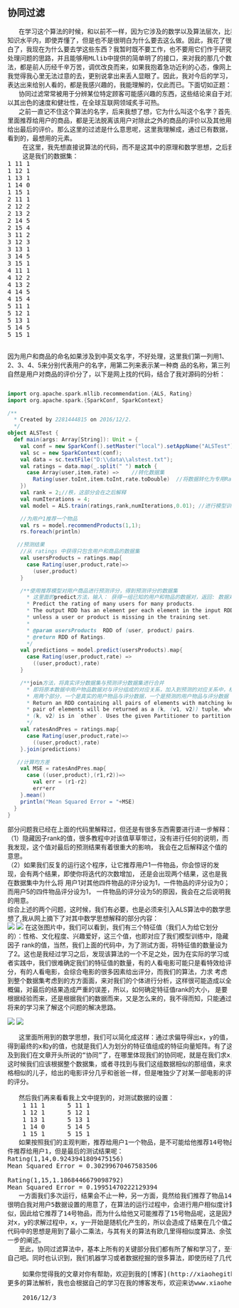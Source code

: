 <h2>协同过滤</h2>
<pre>
   在学习这个算法的时候，和以前不一样，因为它涉及的数学以及算法层次，比我以前学的算法都要深，很多东西，在我现在的
知识水平内，即使弄懂了，但是也不是很明白为什么要去这么做。因此，我花了很长的时间去学习这个算法，但是我后来逐渐的明
白了，我现在为什么要去学这些东西？我暂时既不要工作，也不要用它们作于研究，我只是兴趣而已，我只要能明白这里面的思想，
处理问题的思路，并且能够用MLlib中提供的简单明了的接口，来对我的那几个数据分析，产生让我明白的答案就好了，毕竟这些算
法，都是前人历经千辛万苦，调优改良而来，如果我抱着急功近利的心态，像网上很多的博客那样，说一些打太极拳的东西骗自己，
我觉得我心里无法过意的去，更别说拿出来丢人显眼了。因此，我对今后的学习，也有了进一步的了解，我想学的，我想写的，我想
表达出来给别人看的，都是我感兴趣的，我能理解的，仅此而已。下面切如正题：
   协同过滤常常被用于分辨某位特定顾客可能感兴趣的东西，这些结论来自于对其他相似顾客对哪些产品感兴趣的分析。协同过滤
以其出色的速度和健壮性，在全球互联网领域炙手可热。
   之前一直记不住这个算法的名字，后来我想了想，它为什么叫这个名字？首先，协同，说明这个算法是不能孤立存在的，就像它
里面推荐给用户的商品，都是无法脱离该用户对除此之外的商品的评价以及其他用户对商品的评价，也即商品之间的评价，协同合作，
给出最后的评价。那么这里的过滤是什么意思呢，这里我理解成，通过已有数据，过滤掉难以分析的特征值，过滤同类，留下用户最想
看到的，最想用的元素。
    在这里，我先想直接说算法的代码，而不是这其中的原理和数学思想，之后我们再来说为什么要用那些数学公式或者思想。
    这是我们的数据集：
1 11 1
1 12 1
1 13 1
1 14 0
1 15 1
2 11 1
2 12 2
2 13 2
2 14 5
2 15 4
3 11 2
3 12 3
3 13 1
3 14 5
3 15 1
4 11 1
4 12 2
4 13 2
4 14 5
4 15 4
5 11 1
5 12 1
5 13 1
5 14 5
5 15 1
 </pre>
 
因为用户和商品的命名如果涉及到中英文名字，不好处理，这里我们第一列用1、2、3、4、5来分别代表用户的名字，用第二列来表示某一种商
品的名称，第三列自然是用户对商品的评价分了，以下是网上找的代码，结合了我对源码的分析：

```scala

import org.apache.spark.mllib.recommendation.{ALS, Rating}
import org.apache.spark.{SparkConf, SparkContext}

/**
  * Created by 2281444815 on 2016/12/2.
  */
object ALSTest {
  def main(args: Array[String]): Unit = {
    val conf = new SparkConf().setMaster("local").setAppName("ALSTest");
    val sc = new SparkContext(conf);
    val data = sc.textFile("D:\\data\\alstest.txt");
    val ratings = data.map(_.split(" ") match {
      case Array(user,item,rate) =>    //转化数据集
        Rating(user.toInt,item.toInt,rate.toDouble)  //将数据转化为专用Rating
    })
    val rank = 2;//秩，这部分会在之后解释
    val numIterations = 4;
    val model = ALS.train(ratings,rank,numIterations,0.01); //进行模型训练，0.01为正则化参数，防止过拟合

    //为用户1推荐一个物品
    val rs = model.recommendProducts(1,1);
    rs.foreach(println)

   //预测结果
    //从 ratings 中获得只包含用户和商品的数据集
    val usersProducts = ratings.map{
      case Rating(user,product,rate)=>
        (user,product)
    }

    /**使用推荐模型对用户商品进行预测评分，得到预测评分的数据集
      * 这里面的predict方法，输入： 获得一组已知的用户和物品的数据对，返回: 数据对和预测的评分组成的对应关系
      * Predict the rating of many users for many products.
      * The output RDD has an element per each element in the input RDD (including all duplicates)
      * unless a user or product is missing in the training set.
      *
      * @param usersProducts  RDD of (user, product) pairs.
      * @return RDD of Ratings.
      */
    val predictions = model.predict(usersProducts).map{
      case Rating(user,product,rate) =>
        ((user,product),rate)
    }

    /**join方法，将真实评分数据集与预测评分数据集进行合并
      * 即将原本数据中用户物品数据对与评分组成的对应关系，加入到预测的对应关系中，相当于最终的数据集中
      * 用两个部分，一个是真实的用户物品与评分数据，一个是预测的用户物品与评分数据
      * Return an RDD containing all pairs of elements with matching keys in `this` and `other`. Each
      * pair of elements will be returned as a (k, (v1, v2)) tuple, where (k, v1) is in `this` and
      * (k, v2) is in `other`. Uses the given Partitioner to partition the output RDD.
      */
    val ratesAndPres = ratings.map{
      case Rating(user,product,rate)=>
        ((user,product),rate)
    }.join(predictions)

   //计算均方差
    val MSE = ratesAndPres.map{
      case ((user,product),(r1,r2))=>
        val err = (r1-r2)
        err*err
    }.mean()
    println("Mean Squared Error = "+MSE)
  }
}
```

部分问题我已经在上面的代码里解释过，但还是有很多东西需要进行进一步解释：</br>
（1）隐藏因子rank的值，很多教程中对该值草草带过，没有进行任何的说明，而我发现，这个值对最后的预测结果有着很重大的影响，
我会在之后解释这个值的意思。</br>
（2）如果我们反复的运行这个程序，让它推荐用户1一件物品，你会惊讶的发现，会有两个结果，即使你将迭代的次数增加，
还是会出现两个结果，这也是我在数据集中为什么将 用户1对其他四件物品的评分设为1，一件物品的评分设为0；而用户5的四件物品评分设为1，
一件物品的评分设为5的原因，我会在之后说明我的用意。</br>
综合上述的两个问题，这时候，我们有必要，也是必须来引入ALS算法中的数学思想了,我从网上摘下了对其中数学思想解释的部分内容：</br>
![](https://github.com/woshidandan/hadoop-spark/blob/master/picture/als1.jpg)
![](https://github.com/woshidandan/hadoop-spark/blob/master/picture/als2.jpg)
在这张图片中，我们可以看到，我们有三个特征值（我们人为给它划分的）：性格、文化程度、兴趣爱好，这三个值，也即对应了我们模型训练中，隐藏因子
rank的值，当然，我们上面的代码中，为了测试方面，将特征值的数量设为了2。这也是我经过学习之后，发现该算法的一个不足之处，因为在实际的学习或
者实践中，我们很难确定我们的特征值的数量，有的人看电影可能只是看特效给评分，有的人看电影，会综合电影的很多因素给出评分，而我们的算法，力求
考虑到整个数据集考虑到的方方面面，来对我们的个体进行分析，这样很可能造成以全概偏，对最后的结果造成严重的误差，所以，如何确定特征值rank的大小，
是要根据经验而来，还是根据我们的数据而来，又是怎么来的，我不得而知，只能通过将来的学习来了解这个问题的解决思路。</br>
 
![](https://github.com/woshidandan/hadoop-spark/blob/master/picture/als3.jpg)
![](https://github.com/woshidandan/hadoop-spark/blob/master/picture/als4.jpg)

<pre>
   这里面所用到的数学思想，我们可以简化成这样：通过求偏导得出x，y的值，也就是，固定x轴求y，然后再通过得到的y来固定y轴，求x，反复迭代优化，
得到最终的x和y的值，也就是我们人为划分的特征值组成的特征向量矩阵。有了这个矩阵，我们就可以针对某一用户向他推荐物品。在这个过程中，我们又涉
及到我们在文章开头所说的“协同”了，在哪里体现我们的协同呢，就是在我们求x，y值的时候，很多时候，比如当我们固定了x轴求y的时候，我们的y没有值，
这时候我们应该根据整个数据集，或者寻找到与我们这组数据相似的那组值，来求我们的y，简单来说，就是有个爸爸给出了他对几个电影的评分，而和爸爸性
格相似的儿子，给出的电影评分几乎和爸爸一样，但是唯独少了对某一部电影的评分，这时候我们可以近似的将爸爸对这部电影的评分，嫁接到儿子对这部电影
的评分。

   然后我们再来看看我上文中提到的，对测试数据的设置：
    1 11 1      5 11 1
    1 12 1      5 12 1
    1 13 1      5 13 1
    1 14 0      5 14 5
    1 15 1      5 15 1
   如果按照我们的主观判断，推荐给用户1一个物品，是不可能给他推荐14号物品的，因为他对它的评分为0（或者没有评分），而是在我们其余四件中选择一
件推荐给用户1，但是最后的测试结果呢：
Rating(1,14,0.9243941809475156)
Mean Squared Error = 0.30299670467583506

Rating(1,15,1.1868446679098792)
Mean Squared Error = 0.19951470222129394
   一方面我们多次运行，结果会不止一种，另一方面，竟然给我们推荐了物品14，而且就算是从其他四件中选一件，也只选了15号物品，相信大家看到这里，也
很明白我对用户5数据设置的用意了，在算法的运行过程中，会进行用户相似度计算，最小二乘法，相当于1号用户是儿子，5号用户是爸爸，因为1号与5号过于相
似，因此给它推荐了14号物品，而为什么给他又可能推荐了15号物品呢，这是因为数据集中还有其他用户，为了达到最后的推荐效果，同样做了相似度计算，因为
对x，y的求解过程中，x，y一开始是随机化产生的，所以会造成了结果在几个值之间的不确定性。在这里我们又引申出来另一个问题，那就是用户相似度的计算，
代码中的思想是用到了最小二乘法，与其有关的算法有欧几里得相似度算法、余弦相似度算法，在这里因为篇幅的原因，我不再赘述，会在今后的文章中，再作进
一步的阐述。
   至此，协同过滤算法中，基本上所有的关键部分我们都有所了解和学习了，至于更深层次的内容，我也不想让自己过于纠结，毕竟知识水平有限，就交给今后的
自己吧。同时也认识到，我们机器学习或者数据挖掘的很多算法，即使历经了几代前辈的修改优化，还是有不尽如意的地方，当然，这也是我们今后学习的价值所在。
    
    如果你觉得我的文章对你有帮助，欢迎到我的[博客](http://xiaohegithub.cn)留言区留言交流，我会虚心听取大家的意见和建议，为进一步的学习做调整。
更多的算法解析，我也会根据自己的学习在我的博客发布，欢迎来访www.xiaohegithub.cn
    
    2016/12/3
